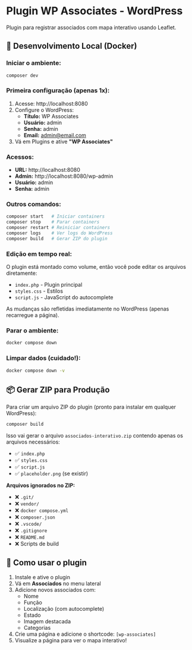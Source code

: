 # Plugin WP Associates - WordPress

Plugin para registrar associados com mapa interativo usando Leaflet.

## 🚀 Desenvolvimento Local (Docker)

### Iniciar o ambiente:
```bash
composer dev
```

### Primeira configuração (apenas 1x):
1. Acesse: http://localhost:8080
2. Configure o WordPress:
   - **Título:** WP Associates
   - **Usuário:** admin
   - **Senha:** admin
   - **Email:** admin@email.com
3. Vá em Plugins e ative **"WP Associates"**

### Acessos:
- **URL:** http://localhost:8080
- **Admin:** http://localhost:8080/wp-admin
- **Usuário:** admin
- **Senha:** admin

### Outros comandos:
```bash
composer start   # Iniciar containers
composer stop    # Parar containers  
composer restart # Reiniciar containers
composer logs    # Ver logs do WordPress
composer build   # Gerar ZIP do plugin
```

### Edição em tempo real:
O plugin está montado como volume, então você pode editar os arquivos diretamente:
- `index.php` - Plugin principal
- `styles.css` - Estilos
- `script.js` - JavaScript do autocomplete

As mudanças são refletidas imediatamente no WordPress (apenas recarregue a página).

### Parar o ambiente:
```bash
docker compose down
```

### Limpar dados (cuidado!):
```bash
docker compose down -v
```

## 📦 Gerar ZIP para Produção

Para criar um arquivo ZIP do plugin (pronto para instalar em qualquer WordPress):

```bash
composer build
```

Isso vai gerar o arquivo `associados-interativo.zip` contendo apenas os arquivos necessários:
- ✅ `index.php`
- ✅ `styles.css`
- ✅ `script.js`
- ✅ `placeholder.png` (se existir)

**Arquivos ignorados no ZIP:**
- ❌ `.git/`
- ❌ `vendor/`
- ❌ `docker compose.yml`
- ❌ `composer.json`
- ❌ `.vscode/`
- ❌ `.gitignore`
- ❌ `README.md`
- ❌ Scripts de build

## 📝 Como usar o plugin

1. Instale e ative o plugin
2. Vá em **Associados** no menu lateral
3. Adicione novos associados com:
   - Nome
   - Função
   - Localização (com autocomplete)
   - Estado
   - Imagem destacada
   - Categorias
4. Crie uma página e adicione o shortcode: `[wp-associates]`
5. Visualize a página para ver o mapa interativo!
